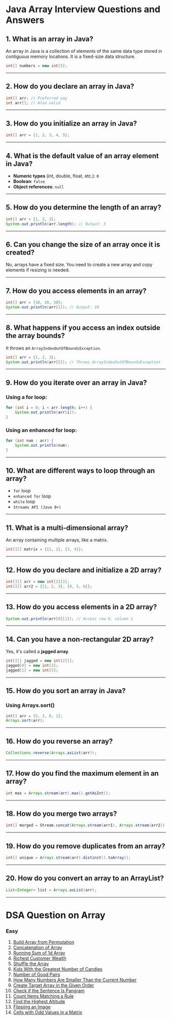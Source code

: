 
# Java Array Interview Questions and Answers

## 1. What is an array in Java?

An array in Java is a collection of elements of the same data type stored in contiguous memory locations. It is a fixed-size data structure.

```java
int[] numbers = new int[5];
```

---

## 2. How do you declare an array in Java?

```java
int[] arr; // Preferred way
int arr[]; // Also valid
```

---

## 3. How do you initialize an array in Java?

```java
int[] arr = {1, 2, 3, 4, 5};
```

---

## 4. What is the default value of an array element in Java?

- **Numeric types** (int, double, float, etc.): `0`
- **Boolean**: `false`
- **Object references**: `null`

---

## 5. How do you determine the length of an array?

```java
int[] arr = {1, 2, 3};
System.out.println(arr.length); // Output: 3
```

---

## 6. Can you change the size of an array once it is created?

No, arrays have a fixed size. You need to create a new array and copy elements if resizing is needed.

---

## 7. How do you access elements in an array?

```java
int[] arr = {10, 20, 30};
System.out.println(arr[1]); // Output: 20
```

---

## 8. What happens if you access an index outside the array bounds?

It throws an `ArrayIndexOutOfBoundsException`.

```java
int[] arr = {1, 2, 3};
System.out.println(arr[5]); // Throws ArrayIndexOutOfBoundsException
```

---

## 9. How do you iterate over an array in Java?

### Using a for loop:

```java
for (int i = 0; i < arr.length; i++) {
    System.out.println(arr[i]);
}
```

### Using an enhanced for loop:

```java
for (int num : arr) {
    System.out.println(num);
}
```

---

## 10. What are different ways to loop through an array?

- `for` loop
- `enhanced for` loop
- `while` loop
- `Streams API (Java 8+)`

---

## 11. What is a multi-dimensional array?

An array containing multiple arrays, like a matrix.

```java
int[][] matrix = {{1, 2}, {3, 4}};
```

---

## 12. How do you declare and initialize a 2D array?

```java
int[][] arr = new int[2][3];
int[][] arr2 = {{1, 2, 3}, {4, 5, 6}};
```

---

## 13. How do you access elements in a 2D array?

```java
System.out.println(arr[0][1]); // Access row 0, column 1
```

---

## 14. Can you have a non-rectangular 2D array?

Yes, it's called a **jagged array**.

```java
int[][] jagged = new int[2][];
jagged[0] = new int[3];
jagged[1] = new int[5];
```

---

## 15. How do you sort an array in Java?

### Using Arrays.sort()

```java
int[] arr = {5, 3, 8, 1};
Arrays.sort(arr);
```

---

## 16. How do you reverse an array?

```java
Collections.reverse(Arrays.asList(arr));
```

---

## 17. How do you find the maximum element in an array?

```java
int max = Arrays.stream(arr).max().getAsInt();
```

---

## 18. How do you merge two arrays?

```java
int[] merged = Stream.concat(Arrays.stream(arr1), Arrays.stream(arr2)).toArray();
```

---

## 19. How do you remove duplicates from an array?

```java
int[] unique = Arrays.stream(arr).distinct().toArray();
```

---

## 20. How do you convert an array to an ArrayList?

```java
List<Integer> list = Arrays.asList(arr);
```

---



# DSA Question on Array


### Easy
1. [Build Array from Permutation](https://leetcode.com/problems/build-array-from-permutation/)
2. [Concatenation of Array](https://leetcode.com/problems/concatenation-of-array/)
3. [Running Sum of 1d Array](https://leetcode.com/problems/running-sum-of-1d-array/)
4. [Richest Customer Wealth](https://leetcode.com/problems/richest-customer-wealth/)
5. [Shuffle the Array](https://leetcode.com/problems/shuffle-the-array/)
6. [Kids With the Greatest Number of Candies](https://leetcode.com/problems/kids-with-the-greatest-number-of-candies/)
7. [Number of Good Pairs](https://leetcode.com/problems/number-of-good-pairs/)
8. [How Many Numbers Are Smaller Than the Current Number](https://leetcode.com/problems/how-many-numbers-are-smaller-than-the-current-number/)
9. [Create Target Array in the Given Order](https://leetcode.com/problems/create-target-array-in-the-given-order/)
10. [Check if the Sentence Is Pangram](https://leetcode.com/problems/check-if-the-sentence-is-pangram/)
11. [Count Items Matching a Rule](https://leetcode.com/problems/count-items-matching-a-rule/)
12. [Find the Highest Altitude](https://leetcode.com/problems/find-the-highest-altitude/)
13. [Flipping an Image](https://leetcode.com/problems/flipping-an-image/)
14. [Cells with Odd Values in a Matrix](https://leetcode.com/problems/cells-with-odd-values-in-a-matrix/)